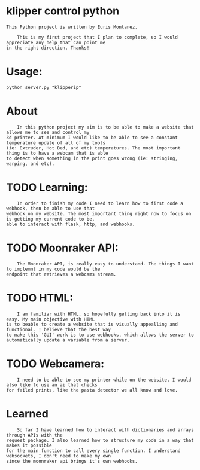 # klipper control python
    This Python project is written by Euris Montanez.

        This is my first project that I plan to complete, so I would appreciate any help that can point me 
    in the right direction. Thanks!

# Usage:
    python server.py "klipperip"

# About
        In this python project my aim is to be able to make a website that allows me to see and control my 
    3d printer. At minimum I would like to be able to see a constant temperature update of all of my tools 
    (ie: Extruder, Hot Bed, and etc) temperatures. The most important thing is to have a webcam that is able
    to detect when something in the print goes wrong (ie: stringing, warping, and etc).


# TODO Learning:
        In order to finish my code I need to learn how to first code a webhook, then be able to use that 
    webhook on my website. The most important thing right now to focus on is getting my current code to be,
    able to interact with flask, http, and webhooks.


# TODO Moonraker API:
        The Moonraker API, is really easy to understand. The things I want to implemnt in my code would be the 
    endpoint that retrieves a webcams stream.


# TODO HTML:
        I am familiar with HTML, so hopefully getting back into it is easy. My main objective with HTML
    is to beable to create a website that is visually appealling and functional. I believe that the best way 
    to make this 'GUI' work is to use webhooks, which allows the server to automatically update a variable from a server.


# TODO Webcamera:
        I need to be able to see my printer while on the website. I would also like to use an ai that checks 
    for failed prints, like the pasta detector we all know and love.


# Learned
        So far I have learned how to interact with dictionaries and arrays through APIs with the 
    request package. I also learned how to structure my code in a way that makes it possible
    for the main function to call every single function. I understand websockets, I don't need to make my own
    since the moonraker api brings it's own webhooks.